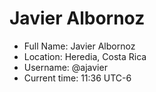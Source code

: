 # Javier Albornoz

* Full Name: Javier Albornoz
* Location: Heredia, Costa Rica
* Username: @ajavier
* Current time: 11:36 UTC-6
